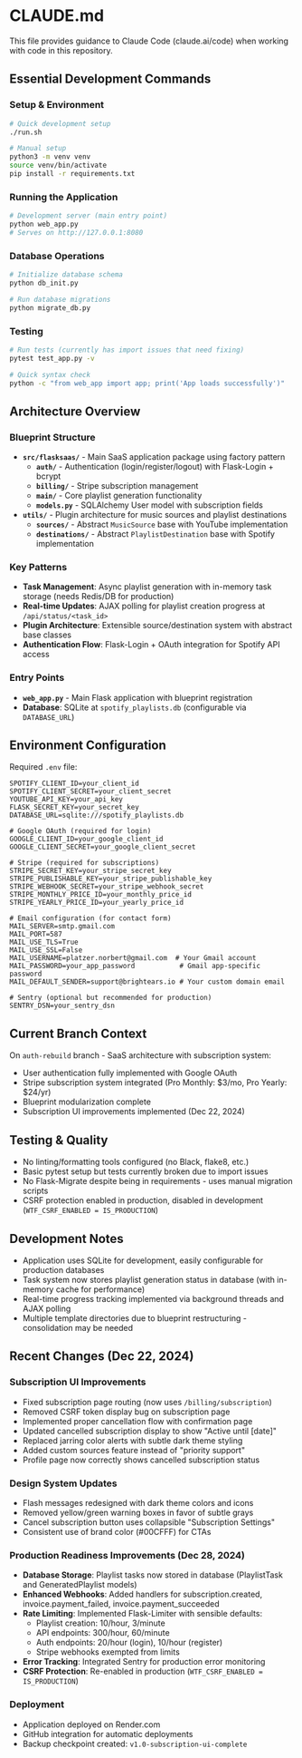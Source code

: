 # CLAUDE.md

This file provides guidance to Claude Code (claude.ai/code) when working with code in this repository.

## Essential Development Commands

### Setup & Environment
```bash
# Quick development setup
./run.sh

# Manual setup
python3 -m venv venv
source venv/bin/activate
pip install -r requirements.txt
```

### Running the Application
```bash
# Development server (main entry point)
python web_app.py
# Serves on http://127.0.0.1:8080
```

### Database Operations
```bash
# Initialize database schema
python db_init.py

# Run database migrations
python migrate_db.py
```

### Testing
```bash
# Run tests (currently has import issues that need fixing)
pytest test_app.py -v

# Quick syntax check
python -c "from web_app import app; print('App loads successfully')"
```

## Architecture Overview

### Blueprint Structure
- **`src/flasksaas/`** - Main SaaS application package using factory pattern
  - **`auth/`** - Authentication (login/register/logout) with Flask-Login + bcrypt
  - **`billing/`** - Stripe subscription management
  - **`main/`** - Core playlist generation functionality 
  - **`models.py`** - SQLAlchemy User model with subscription fields
- **`utils/`** - Plugin architecture for music sources and playlist destinations
  - **`sources/`** - Abstract `MusicSource` base with YouTube implementation
  - **`destinations/`** - Abstract `PlaylistDestination` base with Spotify implementation

### Key Patterns
- **Task Management**: Async playlist generation with in-memory task storage (needs Redis/DB for production)
- **Real-time Updates**: AJAX polling for playlist creation progress at `/api/status/<task_id>`
- **Plugin Architecture**: Extensible source/destination system with abstract base classes
- **Authentication Flow**: Flask-Login + OAuth integration for Spotify API access

### Entry Points
- **`web_app.py`** - Main Flask application with blueprint registration
- **Database**: SQLite at `spotify_playlists.db` (configurable via `DATABASE_URL`)

## Environment Configuration

Required `.env` file:
```
SPOTIFY_CLIENT_ID=your_client_id
SPOTIFY_CLIENT_SECRET=your_client_secret
YOUTUBE_API_KEY=your_api_key
FLASK_SECRET_KEY=your_secret_key
DATABASE_URL=sqlite:///spotify_playlists.db

# Google OAuth (required for login)
GOOGLE_CLIENT_ID=your_google_client_id
GOOGLE_CLIENT_SECRET=your_google_client_secret

# Stripe (required for subscriptions)
STRIPE_SECRET_KEY=your_stripe_secret_key
STRIPE_PUBLISHABLE_KEY=your_stripe_publishable_key
STRIPE_WEBHOOK_SECRET=your_stripe_webhook_secret
STRIPE_MONTHLY_PRICE_ID=your_monthly_price_id
STRIPE_YEARLY_PRICE_ID=your_yearly_price_id

# Email configuration (for contact form)
MAIL_SERVER=smtp.gmail.com
MAIL_PORT=587
MAIL_USE_TLS=True
MAIL_USE_SSL=False
MAIL_USERNAME=platzer.norbert@gmail.com  # Your Gmail account
MAIL_PASSWORD=your_app_password           # Gmail app-specific password
MAIL_DEFAULT_SENDER=support@brightears.io # Your custom domain email

# Sentry (optional but recommended for production)
SENTRY_DSN=your_sentry_dsn
```

## Current Branch Context

On `auth-rebuild` branch - SaaS architecture with subscription system:
- User authentication fully implemented with Google OAuth
- Stripe subscription system integrated (Pro Monthly: $3/mo, Pro Yearly: $24/yr)
- Blueprint modularization complete
- Subscription UI improvements implemented (Dec 22, 2024)

## Testing & Quality

- No linting/formatting tools configured (no Black, flake8, etc.)
- Basic pytest setup but tests currently broken due to import issues
- No Flask-Migrate despite being in requirements - uses manual migration scripts
- CSRF protection enabled in production, disabled in development (`WTF_CSRF_ENABLED = IS_PRODUCTION`)

## Development Notes

- Application uses SQLite for development, easily configurable for production databases
- Task system now stores playlist generation status in database (with in-memory cache for performance)
- Real-time progress tracking implemented via background threads and AJAX polling
- Multiple template directories due to blueprint restructuring - consolidation may be needed

## Recent Changes (Dec 22, 2024)

### Subscription UI Improvements
- Fixed subscription page routing (now uses `/billing/subscription`)
- Removed CSRF token display bug on subscription page
- Implemented proper cancellation flow with confirmation page
- Updated cancelled subscription display to show "Active until [date]"
- Replaced jarring color alerts with subtle dark theme styling
- Added custom sources feature instead of "priority support"
- Profile page now correctly shows cancelled subscription status

### Design System Updates
- Flash messages redesigned with dark theme colors and icons
- Removed yellow/green warning boxes in favor of subtle grays
- Cancel subscription button uses collapsible "Subscription Settings"
- Consistent use of brand color (#00CFFF) for CTAs

### Production Readiness Improvements (Dec 28, 2024)
- **Database Storage**: Playlist tasks now stored in database (PlaylistTask and GeneratedPlaylist models)
- **Enhanced Webhooks**: Added handlers for subscription.created, invoice.payment_failed, invoice.payment_succeeded
- **Rate Limiting**: Implemented Flask-Limiter with sensible defaults:
  - Playlist creation: 10/hour, 3/minute
  - API endpoints: 300/hour, 60/minute
  - Auth endpoints: 20/hour (login), 10/hour (register)
  - Stripe webhooks exempted from limits
- **Error Tracking**: Integrated Sentry for production error monitoring
- **CSRF Protection**: Re-enabled in production (`WTF_CSRF_ENABLED = IS_PRODUCTION`)

### Deployment
- Application deployed on Render.com
- GitHub integration for automatic deployments
- Backup checkpoint created: `v1.0-subscription-ui-complete`